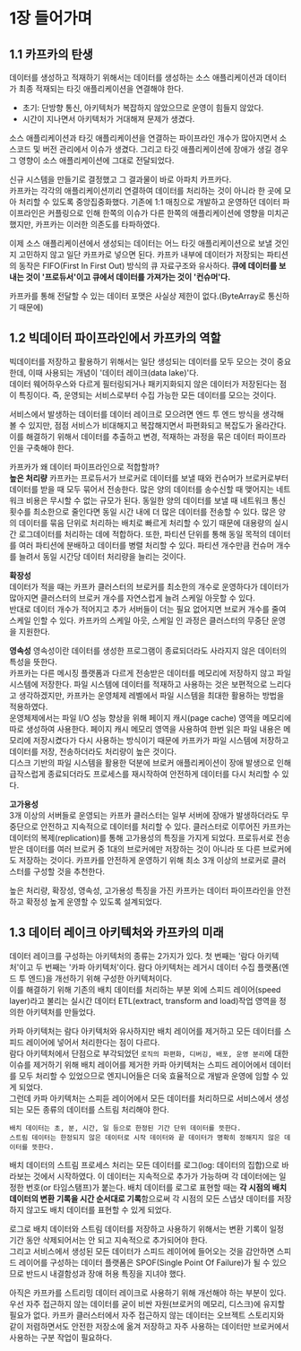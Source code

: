 # 1장 들어가며
## 1.1 카프카의 탄생
데이터를 생성하고 적재하기 위해서는 데이터를 생성하는 소스 애플리케이션과 데이터가 최종 적재되는 타깃 애플리케이션을 연결해야 한다.  
- 초기: 단방향 통신, 아키텍처가 복잡하지 않았으므로 운영이 힘들지 않았다.  
- 시간이 지나면서 아키텍처가 거대해져 문제가 생겼다.  
  
소스 애플리케이션과 타깃 애플리케이션을 연결하는 파이프라인 개수가 많아지면서 소스코드 및 버전 관리에서 이슈가 생겼다. 그리고 타깃 애플리케이션에 장애가 생길 경우 그 영향이 소스 애플리케이션에 그대로 전달되었다.  
  
신규 시스템을 만들기로 결정했고 그 결과물이 바로 아파치 카프카다.  
카프카는 각각의 애플리케이션끼리 연결하여 데이터를 처리하는 것이 아니라 한 곳에 모아 처리할 수 있도록 중앙집중화했다. 기존에 1:1 매칭으로 개발하고 운영하던 데이터 파이프라인은 커플링으로 인해 한쪽의 이슈가 다른 한쪽의 애플리케이션에 영향을 미치곤 했지만, 카프카는 이러한 의존도를 타파하였다.  
  
이제 소스 애플리케이션에서 생성되는 데이터는 어느 타깃 애플리케이션으로 보낼 것인지 고민하지 않고 일단 카프카로 넣으면 된다. 카프카 내부에 데이터가 저장되는 파티션의 동작은 FIFO(First In First Out) 방식의 큐 자료구조와 유사하다. **큐에 데이터를 보내는 것이 '프로듀서'이고 큐에서 데이터를 가져가는 것이 '컨슈머'다.**    
  
카프카를 통해 전달할 수 있는 데이터 포맷은 사실상 제한이 없다.(ByteArray로 통신하기 때문에)  
## 1.2 빅데이터 파이프라인에서 카프카의 역할
빅데이터를 저장하고 활용하기 위해서는 일단 생성되는 데이터를 모두 모으는 것이 중요한데, 이때 사용되는 개념이 '데이터 레이크(data lake)'다.  
데이터 웨어하우스와 다르게 필터링되거나 패키지화되지 않은 데이터가 저장된다는 점이 특징이다. 즉, 운영되는 서비스로부터 수집 가능한 모든 데이터를 모으는 것이다.  
  
서비스에서 발생하는 데이터를 데이터 레이크로 모으려면 엔드 투 엔드 방식을 생각해 볼 수 있지만, 점점 서비스가 비대해지고 복잡해지면서 파편화되고 복잡도가 올라간다.  
이를 해결하기 위해서 데이터를 추출하고 변경, 적재하는 과정을 묶은 데이터 파이프라인을 구축해야 한다.  
  
카프카가 왜 데이터 파이프라인으로 적합할까?  
**높은 처리량**
카프카는 프로듀서가 브로커로 데이터를 보낼 때와 컨슈머가 브로커로부터 데이터를 받을 때 모두 묶어서 전송한다. 많은 양의 데이터를 송수신할 때 맺어지는 네트워크 비용은 무시할 수 없는 규모가 된다. 동일한 양의 데이터를 보낼 때 네트워크 통신 횟수를 최소한으로 줄인다면 동일 시간 내에 더 많은 데이터를 전송할 수 있다. 많은 양의 데이터를 묶음 단위로 처리하는 배치로 빠르게 처리할 수 있기 때문에 대용량의 실시간 로그데이터를 처리하는 데에 적합하다. 또한, 파티션 단위를 통해 동일 목적의 데이터를 여러 파티션에 분배하고 데이터를 병렬 처리할 수 있다. 파티션 개수만큼 컨슈머 개수를 늘려서 동일 시간당 데이터 처리량을 늘리는 것이다.
  
**확장성**  
데이터가 적을 때는 카프카 클러스터의 브로커를 최소한의 개수로 운영하다가 데이터가 많아지면 클러스터의 브로커 개수를 자연스럽게 늘려 스케일 아웃할 수 있다.  
반대로 데이터 개수가 적어지고 추가 서버들이 더는 필요 없어지면 브로커 개수를 줄여 스케일 인할 수 있다. 카프카의 스케일 아웃, 스케일 인 과정은 클러스터의 무중단 운영을 지원한다.  
  
**영속성**
영속성이란 데이터를 생성한 프로그램이 종료되더라도 사라지지 않은 데이터의 특성을 뜻한다.  
카프카는 다른 메시징 플랫폼과 다르게 전송받은 데이터를 메모리에 저장하지 않고 파일 시스템에 저장한다. 파일 시스템에 데이터를 적재하고 사용하는 것은 보편적으로 느리다고 생각하겠지만, 카프카는 운영체제 레벨에서 파일 시스템을 최대한 활용하는 방법을 적용하였다.  
운영체제에서는 파일 I/O 성능 향상을 위해 페이지 캐시(page cache) 영역을 메모리에 따로 생성하여 사용한다. 페이지 캐시 메모리 영역을 사용하여 한번 읽은 파일 내용은 메모리에 저장시켰다가 다시 사용하는 방식이기 때문에 카프카가 파일 시스템에 저장하고 데이터를 저장, 전송하더라도 처리량이 높은 것이다.  
디스크 기반의 파일 시스템을 활용한 덕분에 브로커 애플리케이션이 장애 발생으로 인해 급작스럽게 종료되더라도 프로세스를 재시작하여 안전하게 데이터를 다시 처리할 수 있다.  
  
**고가용성**  
3개 이상의 서버들로 운영되는 카프카 클러스터는 일부 서버에 장애가 발생하더라도 무중단으로 안전하고 지속적으로 데이터를 처리할 수 있다. 클러스터로 이루어진 카프카는 데이터의 복제(replication)를 통해 고가용성의 특징을 가지게 되었다. 프로듀서로 전송받은 데이터를 여러 브로커 중 1대의 브로커에만 저장하는 것이 아니라 또 다른 브로커에도 저장하는 것이다. 카프카를 안전하게 운영하기 위해 최소 3개 이상의 브로커로 클러스터를 구성할 것을 추천한다.  
  
높은 처리량, 확장성, 영속성, 고가용성 특징을 가진 카프카는 데이터 파이프라인을 안전하고 확정성 높게 운영할 수 있도록 설계되었다.
  
## 1.3 데이터 레이크 아키텍처와 카프카의 미래
데이터 레이크를 구성하는 아키텍처의 종류는 2가지가 있다. 첫 번째는 '람다 아키텍처'이고 두 번째는 '카파 아키텍처'이다. 람다 아키텍처는 레거시 데이터 수집 플랫폼(엔드 투 엔드)을 개선하기 위해 구성한 아키텍처이다.  
이를 해결하기 위해 기존의 배치 데이터를 처리하는 부분 외에 스피드 레이어(speed layer)라고 불리는 실시간 데이터 ETL(extract, transform and load)작업 영역을 정의한 아키텍처를 만들었다.  
  
카파 아키텍처는 람다 아키텍처와 유사하지만 배치 레이어를 제거하고 모든 데이터를 스피드 레이어에 넣어서 처리한다는 점이 다르다.  
람다 아키텍처에서 단점으로 부각되었던 `로직의 파편화, 디버깅, 배포, 운영 분리`에 대한 이슈를 제거하기 위해 배치 레이어를 제거한 카파 아키텍처는 스피드 레이어에서 데이터를 모두 처리할 수 있었으므로 엔지니어들은 더욱 효율적으로 개발과 운영에 임할 수 있게 되었다.  
그런데 카파 아키텍처는 스피듣 레이어에서 모든 데이터를 처리하므로 서비스에서 생성되는 모든 종류의 데이터를 스트림 처리해야 한다.  
  
```text
배치 데이터는 초, 분, 시간, 일 등으로 한정된 기간 단위 데이터를 뜻한다.
스트림 데이터는 한정되지 않은 데이터로 시작 데이터와 끝 데이터가 명확히 정해지지 않은 데이터를 뜻한다.
```
  
배치 데이터의 스트림 프로세스 처리는 모든 데이터를 로그(log: 데이터의 집합)으로 바라보는 것에서 시작하였다. 이 데이터는 지속적으로 추가가 가능하며 각 데이터에는 일정한 번호(or 타임스탬프)가 붙는다. 배치 데이터를 로그로 표현할 때는 **각 시점의 배치 데이터의 변환 기록을 시간 순서대로 기록**함으로써 각 시점의 모든 스냅샷 데이터를 저장하지 않고도 배치 데이터를 표현할 수 있게 되었다.  
  
로그로 배치 데이터와 스트림 데이터를 저장하고 사용하기 위해서는 변환 기록이 일정 기간 동안 삭제되어서는 안 되고 지속적으로 추가되어야 한다.  
그리고 서비스에서 생성된 모든 데이터가 스피드 레이어에 들어오는 것을 감안하면 스피드 레이어를 구성하는 데이터 플랫폼은 SPOF(Single Point Of Failure)가 될 수 있으므로 반드시 내결함성과 장애 허용 특징을 지녀야 했다.  
  
아직은 카프카를 스트리밍 데이터 레이크로 사용하기 위해 개선해야 하는 부분이 있다.  
우선 자주 접근하지 않는 데이터를 굳이 비싼 자원(브로커의 메모리, 디스크)에 유지할 필요가 없다. 카프카 클러스터에서 자주 접근하지 않는 데이터는 오브젝트 스토리지와 같이 저렴하면서도 안전한 저장소에 옮겨 저장하고 자주 사용하는 데이터만 브로커에서 사용하는 구분 작업이 필요하다.  